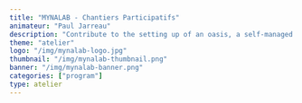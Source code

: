 ```yaml
---
title: "MYNALAB - Chantiers Participatifs"
animateur: "Paul Jarreau"
description: "Contribute to the setting up of an oasis, a self-managed Tiers Lieux. From the permactulture garden to the garage lab, MYNALAB challenge your knowledge through the low tech perspective."
theme: "atelier"
logo: "/img/mynalab-logo.jpg"
thumbnail: "/img/mynalab-thumbnail.png"
banner: "/img/mynalab-banner.png"
categories: ["program"]
type: atelier
---
```

